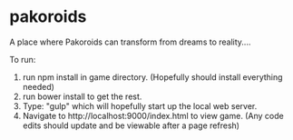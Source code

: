 # pakoroids
A place where Pakoroids can transform from dreams to reality.... 

To run:

  1. run npm install in game directory. (Hopefully should install everything needed)
  2. run bower install to get the rest.
  3. Type: "gulp" which will hopefully start up the local web server.
  4. Navigate to http://localhost:9000/index.html to view game. (Any code edits should update and be viewable after a page refresh)
